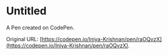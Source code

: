 # Untitled

A Pen created on CodePen.

Original URL: [https://codepen.io/Iniya-Krishnan/pen/raOQvzX](https://codepen.io/Iniya-Krishnan/pen/raOQvzX).

